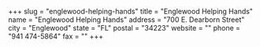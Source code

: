 +++
slug = "englewood-helping-hands"
title = "Englewood Helping Hands"
name = "Englewood Helping Hands"
address = "700 E. Dearborn Street"
city = "Englewood"
state = "FL"
postal = "34223"
website = ""
phone = "941 474-5864"
fax = ""
+++
